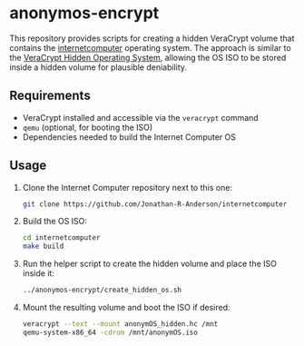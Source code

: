 # anonymos-encrypt

This repository provides scripts for creating a hidden VeraCrypt volume that contains the [internetcomputer](https://github.com/Jonathan-R-Anderson/internetcomputer) operating system. The approach is similar to the [VeraCrypt Hidden Operating System](https://veracrypt.io/en/VeraCrypt%20Hidden%20Operating%20System.html), allowing the OS ISO to be stored inside a hidden volume for plausible deniability.

## Requirements
- VeraCrypt installed and accessible via the `veracrypt` command
- `qemu` (optional, for booting the ISO)
- Dependencies needed to build the Internet Computer OS

## Usage
1. Clone the Internet Computer repository next to this one:
   ```bash
   git clone https://github.com/Jonathan-R-Anderson/internetcomputer
   ```
2. Build the OS ISO:
   ```bash
   cd internetcomputer
   make build
   ```
3. Run the helper script to create the hidden volume and place the ISO inside it:
   ```sh
   ../anonymos-encrypt/create_hidden_os.sh
   ```
4. Mount the resulting volume and boot the ISO if desired:
   ```bash
   veracrypt --text --mount anonymOS_hidden.hc /mnt
   qemu-system-x86_64 -cdrom /mnt/anonymOS.iso
   ```
